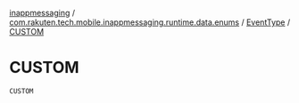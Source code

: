 [inappmessaging](../../index.md) / [com.rakuten.tech.mobile.inappmessaging.runtime.data.enums](../index.md) / [EventType](index.md) / [CUSTOM](./-c-u-s-t-o-m.md)

# CUSTOM

`CUSTOM`